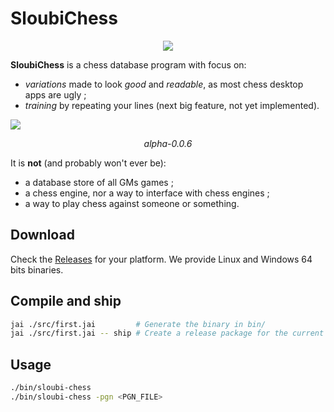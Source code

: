 # SloubiChess

<p align="center">
<img src="./docs/images/logo.avif" />
</p>

**SloubiChess** is a chess database program with focus on:
- *variations* made to look *good* and *readable*, as most chess desktop apps are ugly ;
- *training* by repeating your lines (next big feature, not yet implemented).

![](./docs/images/alpha-0.0.6.avif)
<p align="center">
<em>alpha-0.0.6</em>
</p>

It is **not** (and probably won't ever be):
- a database store of all GMs games ;
- a chess engine, nor a way to interface with chess engines ;
- a way to play chess against someone or something.

## Download

Check the [Releases](https://github.com/Breush/sloubi-chess/releases) for your platform. We provide Linux and Windows 64 bits binaries.

## Compile and ship

```bash
jai ./src/first.jai         # Generate the binary in bin/
jai ./src/first.jai -- ship # Create a release package for the current platform in releases/
```

## Usage

```bash
./bin/sloubi-chess
./bin/sloubi-chess -pgn <PGN_FILE>
```
